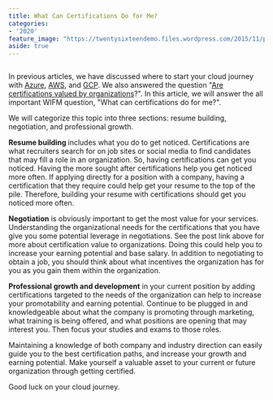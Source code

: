 ```yaml
---
title: What Can Certifications Do for Me?
categories:
- '2020'
feature_image: "https://twentysixteendemo.files.wordpress.com/2015/11/post.png"
aside: true
---
```


<!-- wp:image {"id":120,"sizeSlug":"large"} -->
<figure class="wp-block-image size-large"><img src="https://captainhyperscaler.files.wordpress.com/2019/10/clouds2.png?w=405" alt="" class="wp-image-120"/></figure>
<!-- /wp:image -->

<!-- wp:paragraph -->
<p>In previous articles, we have discussed where to start your cloud journey with <a rel="noreferrer noopener" aria-label="Azure (opens in a new tab)" href="https://captainhyperscaler.github.io/2020/01/28/where-do-i-start-with-the-cloud-part-1-microsoft-azure/" target="_blank">Azure</a>, <a rel="noreferrer noopener" aria-label="AWS (opens in a new tab)" href="https://captainhyperscaler.github.io/2020/01/29/where-do-i-start-with-the-cloud-part-2-amazon-web-services/" target="_blank">AWS</a>, and <a rel="noreferrer noopener" aria-label="GCP (opens in a new tab)" href="https://captainhyperscaler.github.io/2020/01/30/where-do-i-start-with-the-cloud-part-3-google-cloud-platform/" target="_blank">GCP</a>. We also answered the question "<a rel="noreferrer noopener" aria-label="Are certifications valued by organizations (opens in a new tab)" href="https://captainhyperscaler.github.io/?p=100" target="_blank">Are certifications valued by organizations</a>?". In this article, we will answer the all important WIFM question, "What can certifications do for me?". </p>
<!-- /wp:paragraph -->

<!-- wp:paragraph -->
<p>We will categorize this topic into three sections: resume building, negotiation, and professional growth. </p>
<!-- /wp:paragraph -->

<!-- wp:paragraph -->
<p><strong>Resume building </strong>includes what you do to get noticed. Certifications are what recruiters search for on job sites or social media to find candidates that may fill a role in an organization. So, having certifications can get you noticed. Having the more sought after certifications help you get noticed more often. If applying directly for a position with a company, having a certification that they require could help get your resume to the top of the pile. Therefore, building your resume with certifications should get you noticed more often.</p>
<!-- /wp:paragraph -->

<!-- wp:paragraph -->
<p><strong>Negotiation</strong> is obviously important to get the most value for your services. Understanding the organizational needs for the certifications that you have give you some potential leverage in negotiations. See the post link above for more about certification value to organizations. Doing this could help you to increase your earning potential and base salary. In addition to negotiating to obtain a job, you should think about what incentives the organization has for you as you gain them within the organization. </p>
<!-- /wp:paragraph -->

<!-- wp:paragraph -->
<p><strong>Professional growth and development</strong> in your current position by adding certifications targeted to the needs of the organization can help to increase your promotability and earning potential. Continue to be plugged in and knowledgeable about what the company is promoting through marketing, what training is being offered, and what positions are opening that may interest you. Then focus your studies and exams to those roles. </p>
<!-- /wp:paragraph -->

<!-- wp:paragraph -->
<p>Maintaining a knowledge of both company and industry direction can easily guide you to the best certification paths, and increase your growth and earning potential. Make yourself a valuable asset to your current or future organization through getting certified. </p>
<!-- /wp:paragraph -->

<!-- wp:paragraph -->
<p>Good luck on your cloud journey. </p>
<!-- /wp:paragraph -->